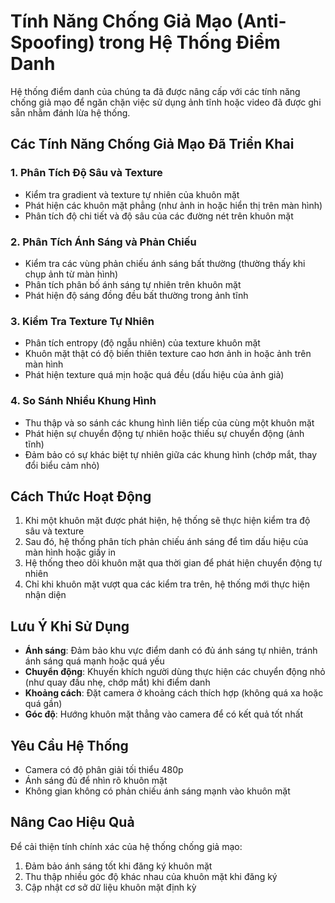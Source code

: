 # Tính Năng Chống Giả Mạo (Anti-Spoofing) trong Hệ Thống Điểm Danh

Hệ thống điểm danh của chúng ta đã được nâng cấp với các tính năng chống giả mạo để ngăn chặn việc sử dụng ảnh tĩnh hoặc video đã được ghi sẵn nhằm đánh lừa hệ thống.

## Các Tính Năng Chống Giả Mạo Đã Triển Khai

### 1. Phân Tích Độ Sâu và Texture
- Kiểm tra gradient và texture tự nhiên của khuôn mặt
- Phát hiện các khuôn mặt phẳng (như ảnh in hoặc hiển thị trên màn hình)
- Phân tích độ chi tiết và độ sâu của các đường nét trên khuôn mặt

### 2. Phân Tích Ánh Sáng và Phản Chiếu
- Kiểm tra các vùng phản chiếu ánh sáng bất thường (thường thấy khi chụp ảnh từ màn hình)
- Phân tích phân bố ánh sáng tự nhiên trên khuôn mặt
- Phát hiện độ sáng đồng đều bất thường trong ảnh tĩnh

### 3. Kiểm Tra Texture Tự Nhiên
- Phân tích entropy (độ ngẫu nhiên) của texture khuôn mặt
- Khuôn mặt thật có độ biến thiên texture cao hơn ảnh in hoặc ảnh trên màn hình
- Phát hiện texture quá mịn hoặc quá đều (dấu hiệu của ảnh giả)

### 4. So Sánh Nhiều Khung Hình
- Thu thập và so sánh các khung hình liên tiếp của cùng một khuôn mặt
- Phát hiện sự chuyển động tự nhiên hoặc thiếu sự chuyển động (ảnh tĩnh)
- Đảm bảo có sự khác biệt tự nhiên giữa các khung hình (chớp mắt, thay đổi biểu cảm nhỏ)

## Cách Thức Hoạt Động

1. Khi một khuôn mặt được phát hiện, hệ thống sẽ thực hiện kiểm tra độ sâu và texture
2. Sau đó, hệ thống phân tích phản chiếu ánh sáng để tìm dấu hiệu của màn hình hoặc giấy in
3. Hệ thống theo dõi khuôn mặt qua thời gian để phát hiện chuyển động tự nhiên
4. Chỉ khi khuôn mặt vượt qua các kiểm tra trên, hệ thống mới thực hiện nhận diện

## Lưu Ý Khi Sử Dụng

- **Ánh sáng**: Đảm bảo khu vực điểm danh có đủ ánh sáng tự nhiên, tránh ánh sáng quá mạnh hoặc quá yếu
- **Chuyển động**: Khuyến khích người dùng thực hiện các chuyển động nhỏ (như quay đầu nhẹ, chớp mắt) khi điểm danh
- **Khoảng cách**: Đặt camera ở khoảng cách thích hợp (không quá xa hoặc quá gần)
- **Góc độ**: Hướng khuôn mặt thẳng vào camera để có kết quả tốt nhất

## Yêu Cầu Hệ Thống

- Camera có độ phân giải tối thiểu 480p
- Ánh sáng đủ để nhìn rõ khuôn mặt
- Không gian không có phản chiếu ánh sáng mạnh vào khuôn mặt

## Nâng Cao Hiệu Quả

Để cải thiện tính chính xác của hệ thống chống giả mạo:
1. Đảm bảo ánh sáng tốt khi đăng ký khuôn mặt
2. Thu thập nhiều góc độ khác nhau của khuôn mặt khi đăng ký
3. Cập nhật cơ sở dữ liệu khuôn mặt định kỳ
